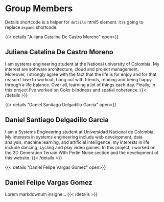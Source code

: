 # Group Members

Details shortcode is a helper for `details` html5 element. It is going to replace `expand` shortcode.

{{< details "Juliana Catalina De Castro Moreno" open>}}
## Juliana Catalina De Castro Moreno
I am systems engineering student at the National university of Colombia. My interest are software architecture, cloud and project management. Moreover, I strongly agree with the fact that the life is for enjoy and for that reason I love to workout, hang out with friends, reading and being happy through a life balance. Over all, learning a lot of things each day. Finally, in this project I've worked on Color blindness and spatial coherence.
{{< /details >}}

{{< details "Daniel Santiago Delgadillo Garcia" open>}}
## Daniel Santiago Delgadillo Garcia
I am a Systems Engineering student at Universidad Nacional de Colombia. My interests in systems engineering include web development, data analysis, machine learning, and artificial intelligence, my interests in life include dancing, cycling and play video games. In this project, i worked on the 3D Generation Terrain With Perlin Noise section and the development of this website.
{{< /details >}}

{{< details "Daniel Felipe Vargas Gomez" open>}}
## Daniel Felipe Vargas Gomez
Lorem markdownum insigne...
{{< /details >}}